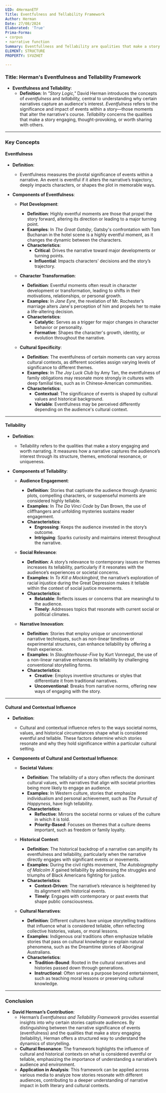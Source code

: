 ```yaml
---
UID: 4HermanETF
Title: Eventfulness and Tellability Framework
Author: Herman
Date: 27/08/2024
Elaborated: 'True'
Prima-Forma:
- corpus
- narrative function
Summary: Eventfullness and Tellability are qualities that make a story worth telling and engaging to an audience.
ELEMENT: STRUCTURE
PROPERTY: SYUZHET

---
```


### Title: **Herman's Eventfulness and Tellability Framework**

- **Eventfulness and Tellability**:
  - **Definition**: In *"Story Logic,"* David Herman introduces the concepts of *eventfulness* and *tellability,* central to understanding why certain narratives capture an audience's interest. *Eventfulness* refers to the significance and impact of events within a story—those moments that alter the narrative's course. *Tellability* concerns the qualities that make a story engaging, thought-provoking, or worth sharing with others.

---

### **Key Concepts**

#### **Eventfulness**

- **Definition**:
  - Eventfulness measures the pivotal significance of events within a narrative. An event is eventful if it alters the narrative’s trajectory, deeply impacts characters, or shapes the plot in memorable ways.

- **Components of Eventfulness**:
  - **Plot Development**:
    - **Definition**: Highly eventful moments are those that propel the story forward, altering its direction or leading to a major turning point.
    - **Examples**: In *The Great Gatsby*, Gatsby's confrontation with Tom Buchanan in the hotel scene is a highly eventful moment, as it changes the dynamic between the characters.
    - **Characteristics**:
      - **Critical**: Drives the narrative toward major developments or turning points.
      - **Influential**: Impacts characters' decisions and the story’s trajectory.

  - **Character Transformation**:
    - **Definition**: Eventful moments often result in character development or transformation, leading to shifts in their motivations, relationships, or personal growth.
    - **Examples**: In *Jane Eyre*, the revelation of Mr. Rochester’s marriage alters Jane's perception of him and propels her to make a life-altering decision.
    - **Characteristics**:
      - **Catalytic**: Serves as a trigger for major changes in character behavior or personality.
      - **Formative**: Shapes the character's growth, identity, or evolution throughout the narrative.

  - **Cultural Specificity**:
    - **Definition**: The eventfulness of certain moments can vary across cultural contexts, as different societies assign varying levels of significance to different themes.
    - **Examples**: In *The Joy Luck Club* by Amy Tan, the eventfulness of family obligations may resonate more strongly in cultures with deep familial ties, such as in Chinese-American communities.
    - **Characteristics**:
      - **Contextual**: The significance of events is shaped by cultural values and historical background.
      - **Variable**: Eventfulness may be perceived differently depending on the audience's cultural context.

---

#### **Tellability**

- **Definition**:
  - Tellability refers to the qualities that make a story engaging and worth narrating. It measures how a narrative captures the audience’s interest through its structure, themes, emotional resonance, or uniqueness.

- **Components of Tellability**:
  - **Audience Engagement**:
    - **Definition**: Stories that captivate the audience through dynamic plots, compelling characters, or suspenseful moments are considered highly tellable.
    - **Examples**: In *The Da Vinci Code* by Dan Brown, the use of cliffhangers and unfolding mysteries sustains reader engagement.
    - **Characteristics**:
      - **Engrossing**: Keeps the audience invested in the story’s outcome.
      - **Intriguing**: Sparks curiosity and maintains interest throughout the narrative.

  - **Social Relevance**:
    - **Definition**: A story’s relevance to contemporary issues or themes increases its tellability, particularly if it resonates with the audience’s experiences or societal concerns.
    - **Examples**: In *To Kill a Mockingbird*, the narrative’s exploration of racial injustice during the Great Depression makes it tellable within the context of social justice movements.
    - **Characteristics**:
      - **Relatable**: Reflects issues or concerns that are meaningful to the audience.
      - **Timely**: Addresses topics that resonate with current social or political climates.

  - **Narrative Innovation**:
    - **Definition**: Stories that employ unique or unconventional narrative techniques, such as non-linear timelines or experimental structures, can enhance tellability by offering a fresh experience.
    - **Examples**: In *Slaughterhouse-Five* by Kurt Vonnegut, the use of a non-linear narrative enhances its tellability by challenging conventional storytelling forms.
    - **Characteristics**:
      - **Creative**: Employs inventive structures or styles that differentiate it from traditional narratives.
      - **Unconventional**: Breaks from narrative norms, offering new ways of engaging with the story.

---

#### **Cultural and Contextual Influence**

- **Definition**:
  - Cultural and contextual influence refers to the ways societal norms, values, and historical circumstances shape what is considered eventful and tellable. These factors determine which stories resonate and why they hold significance within a particular cultural setting.

- **Components of Cultural and Contextual Influence**:
  - **Societal Values**:
    - **Definition**: The tellability of a story often reflects the dominant cultural values, with narratives that align with societal priorities being more likely to engage an audience.
    - **Examples**: In Western culture, stories that emphasize individualism and personal achievement, such as *The Pursuit of Happyness*, have high tellability.
    - **Characteristics**:
      - **Reflective**: Mirrors the societal norms or values of the culture in which it is told.
      - **Priority-Based**: Focuses on themes that a culture deems important, such as freedom or family loyalty.

  - **Historical Context**:
    - **Definition**: The historical backdrop of a narrative can amplify its eventfulness and tellability, particularly when the narrative directly engages with significant events or movements.
    - **Examples**: During the civil rights movement, *The Autobiography of Malcolm X* gained tellability by addressing the struggles and triumphs of Black Americans fighting for justice.
    - **Characteristics**:
      - **Context-Driven**: The narrative’s relevance is heightened by its alignment with historical events.
      - **Timely**: Engages with contemporary or past events that shape public consciousness.

  - **Cultural Narratives**:
    - **Definition**: Different cultures have unique storytelling traditions that influence what is considered tellable, often reflecting collective histories, values, or moral lessons.
    - **Examples**: Indigenous oral traditions often emphasize tellable stories that pass on cultural knowledge or explain natural phenomena, such as the Dreamtime stories of Aboriginal Australians.
    - **Characteristics**:
      - **Tradition-Bound**: Rooted in the cultural narratives and histories passed down through generations.
      - **Instructional**: Often serves a purpose beyond entertainment, such as teaching moral lessons or preserving cultural knowledge.

---

### **Conclusion**

- **David Herman’s Contribution**:
  - Herman’s *Eventfulness and Tellability Framework* provides essential insights into why certain stories captivate audiences. By distinguishing between the narrative significance of events (eventfulness) and the qualities that make a story engaging (tellability), Herman offers a structured way to understand the dynamics of storytelling.
  - **Cultural Resonance**: The framework highlights the influence of cultural and historical contexts on what is considered eventful or tellable, emphasizing the importance of understanding a narrative’s audience and environment.
  - **Application in Analysis**: This framework can be applied across various media to analyze how stories resonate with different audiences, contributing to a deeper understanding of narrative impact in both literary and cultural contexts.
